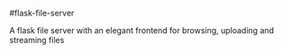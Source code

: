 #flask-file-server

A flask file server with an elegant frontend for browsing, uploading and streaming files




